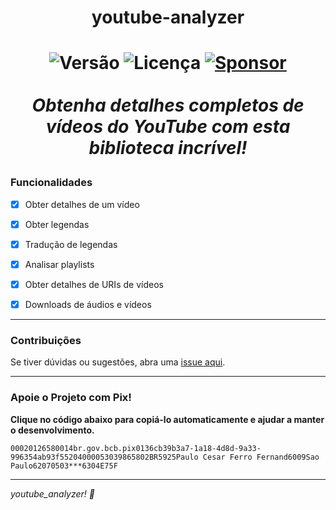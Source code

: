 <div align="center">
<h1>youtube-analyzer<h1/>

![Versão](https://img.shields.io/badge/version-1.0-orange)
![Licença](https://img.shields.io/badge/license-MIT-orange)
[![Sponsor](https://img.shields.io/badge/📖Documentation-green)](https://github.com/PauloCesar-dev404/youtube_analyzer/blob/main/Docs/document.md)
<br><br>
<i>Obtenha detalhes completos de vídeos do YouTube com esta biblioteca incrível!</i>
<br>
</div>

### Funcionalidades
- [x] Obter detalhes de um vídeo
- [x] Obter legendas
- [x] Tradução de legendas
- [x] Analisar playlists
- [x] Obter detalhes de URIs de vídeos
- [x] Downloads de áudios e vídeos


---

### Contribuições
Se tiver dúvidas ou sugestões, abra uma [issue aqui](https://github.com/PauloCesar-dev404/youtube_analyzer/issues).

---

### Apoie o Projeto com Pix!
**Clique no código abaixo para copiá-lo automaticamente e ajudar a manter o desenvolvimento.**  
```
00020126580014br.gov.bcb.pix0136cb39b3a7-1a18-4d8d-9a33-996354ab93f55204000053039865802BR5925Paulo Cesar Ferro Fernand6009Sao Paulo62070503***6304E75F
```

---

<i>youtube_analyzer! 🚀</i>


